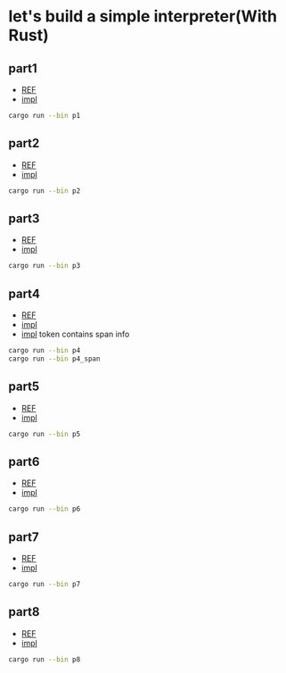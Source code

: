 # let's build a simple interpreter(With Rust)

## part1

- [REF](https://ruslanspivak.com/lsbasi-part1/)
- [impl](src/bin/p1.rs)

```bash
cargo run --bin p1
```

## part2

- [REF](https://ruslanspivak.com/lsbasi-part2/)
- [impl](src/bin/p2.rs)

```bash
cargo run --bin p2
```

## part3

- [REF](https://ruslanspivak.com/lsbasi-part3/)
- [impl](src/bin/p3.rs)

```bash
cargo run --bin p3
```

## part4

- [REF](https://ruslanspivak.com/lsbasi-part4/)
- [impl](src/bin/p4.rs)
- [impl](src/bin/p4_span.rs) token contains span info


```bash
cargo run --bin p4
cargo run --bin p4_span
```

## part5

- [REF](https://ruslanspivak.com/lsbasi-part5/)
- [impl](src/bin/p5.rs)

```bash
cargo run --bin p5
```

## part6

- [REF](https://ruslanspivak.com/lsbasi-part6/)
- [impl](src/bin/p6.rs)

```bash
cargo run --bin p6
```

## part7

- [REF](https://ruslanspivak.com/lsbasi-part7/)
- [impl](src/bin/p7.rs)

```bash
cargo run --bin p7
```


## part8

- [REF](https://ruslanspivak.com/lsbasi-part8/)
- [impl](src/bin/p8.rs)

```bash
cargo run --bin p8
```